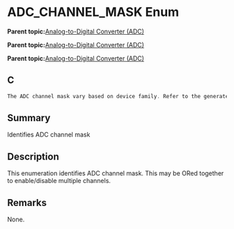 # ADC\_CHANNEL\_MASK Enum

**Parent topic:**[Analog-to-Digital Converter \(ADC\)](GUID-056D5DD2-57C5-445D-95F9-F4FCAA2DFDE1.md)

**Parent topic:**[Analog-to-Digital Converter \(ADC\)](GUID-92E9F62C-DBB2-4C9A-B8AD-EDEE1E2F2BDF.md)

**Parent topic:**[Analog-to-Digital Converter \(ADC\)](GUID-9967CAB9-4A20-413A-A710-06E26197F2AB.md)

## C

```c
The ADC channel mask vary based on device family. Refer to the generated header file for the actual channel mask types and values.
```

## Summary

Identifies ADC channel mask

## Description

This enumeration identifies ADC channel mask. This may be ORed together to enable/disable multiple channels.

## Remarks

None.

